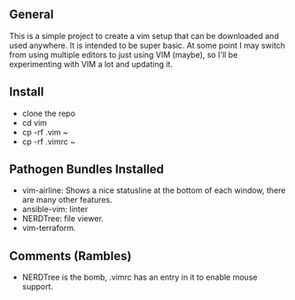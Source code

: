 ## General
This is a simple project to create a vim setup that can be downloaded and used anywhere. It is intended to be super basic. At some point I may switch from using multiple editors to just using VIM (maybe), so I'll be experimenting with VIM a lot and updating it.

## Install
- clone the repo
- cd vim
- cp -rf .vim ~
- cp -rf .vimrc ~

## Pathogen Bundles Installed
- vim-airline: Shows a nice statusline at the bottom of each window, there are many other features.
- ansible-vim: linter
- NERDTree: file viewer.
- vim-terraform.

## Comments (Rambles)
- NERDTree is the bomb, .vimrc has an entry in it to enable mouse support.

